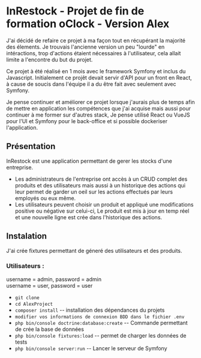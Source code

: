 # InRestock - Projet de fin de formation oClock - Version Alex

J'ai décidé de refaire ce projet à ma façon tout en récupérant la majorité des élements.
Je trouvais l'ancienne version un peu "lourde" en intéractions, trop d'actions étaient nécessaires à l'utilisateur, cela allait limite a l'encontre du but du projet.

Ce projet à été réalisé en 1 mois avec le framework Symfony et inclus du Javascript. 
Initialement ce projêt devait servir d'API pour un front en React, à cause de soucis dans l'équipe il a du être fait avec seulement avec Symfony.

Je pense continuer et améliorer ce projet lorsque j'aurais plus de temps afin de mettre en application les compétences que j'ai acquise mais aussi pour continuer à me former sur d'autres stack, Je pense utilisé React ou VueJS pour l'UI et Symfony pour le back-office et si possible dockeriser l'application.

## Présentation

InRestock est une application permettant de gerer les stocks d'une entreprise.
- Les administrateurs de l'entreprise ont accès à un CRUD complet des produits et des utilisateurs mais aussi à un historique des actions qui leur permet de garder un oeil sur les actions effectués par leurs employés ou eux même.
- Les utilisateurs peuvent choisir un produit et appliqué une modifications positive ou négative sur celui-ci, Le produit est mis à jour en temp réel et une nouvelle ligne est crée dans l'historique des actions. 


## Instalation 

J'ai crée fixtures permettant de géneré des utilisateurs et des produits. 

### Utilisateurs : 
username = admin, password = admin   
username = user, password = user


- ``` git clone ``` 
- ``` cd AlexProject ``` 
- ``` composer install ``` -- installation des dépendances du projets
- ``` modifier vos informations de connexion BDD dans le fichier .env ```
- ``` php bin/console doctrine:database:create ``` -- Commande permettant de crée la base de données
- ``` php bin/console fixtures:load ``` -- permet de charger les données de tests
- ``` php bin/console server:run ``` -- Lancer le serveur de Symfony 





